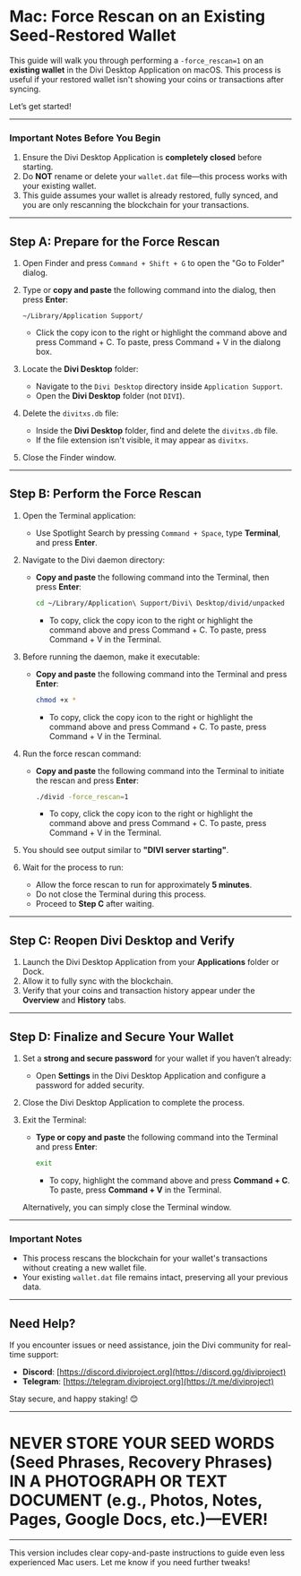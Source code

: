 # **Mac: Force Rescan on an Existing Seed-Restored Wallet**

This guide will walk you through performing a `-force_rescan=1` on an **existing wallet** in the Divi Desktop Application on macOS. This process is useful if your restored wallet isn't showing your coins or transactions after syncing.

Let’s get started!

---

### **Important Notes Before You Begin**
1. Ensure the Divi Desktop Application is **completely closed** before starting.
2. Do **NOT** rename or delete your `wallet.dat` file—this process works with your existing wallet.
3. This guide assumes your wallet is already restored, fully synced, and you are only rescanning the blockchain for your transactions.

---

## **Step A: Prepare for the Force Rescan**

1. Open Finder and press `Command + Shift + G` to open the "Go to Folder" dialog.
2. Type or **copy and paste** the following command into the dialog, then press **Enter**:
     ```
     ~/Library/Application Support/
     ```
     - Click the copy icon to the right or highlight the command above and press Command + C. To paste, press Command + V in the dialong box.

3. Locate the **Divi Desktop** folder:
   - Navigate to the `Divi Desktop` directory inside `Application Support`.
   - Open the **Divi Desktop** folder (not `DIVI`).

4. Delete the `divitxs.db` file:
   - Inside the **Divi Desktop** folder, find and delete the `divitxs.db` file.  
   - If the file extension isn't visible, it may appear as `divitxs`.

5. Close the Finder window.

---

## **Step B: Perform the Force Rescan**

1. Open the Terminal application:
   - Use Spotlight Search by pressing `Command + Space`, type **Terminal**, and press **Enter**.

2. Navigate to the Divi daemon directory:
   - **Copy and paste** the following command into the Terminal, then press **Enter**:
     ```bash
     cd ~/Library/Application\ Support/Divi\ Desktop/divid/unpacked
     ```
     - To copy, click the copy icon to the right or highlight the command above and press Command + C. To paste, press Command + V in the Terminal.

3. Before running the daemon, make it executable:
   - **Copy and paste** the following command into the Terminal and press **Enter**:
     ```bash
     chmod +x *
     ```
     - To copy, click the copy icon to the right or highlight the command above and press Command + C. To paste, press Command + V in the Terminal.

4. Run the force rescan command:
   - **Copy and paste** the following command into the Terminal to initiate the rescan and press **Enter**:
     ```bash
     ./divid -force_rescan=1
     ```
     - To copy, click the copy icon to the right or highlight the command above and press Command + C. To paste, press Command + V in the Terminal.

5. You should see output similar to **"DIVI server starting"**.

6. Wait for the process to run:
   - Allow the force rescan to run for approximately **5 minutes**.  
   - Do not close the Terminal during this process.
   - Proceed to **Step C** after waiting.

---

## **Step C: Reopen Divi Desktop and Verify**

1. Launch the Divi Desktop Application from your **Applications** folder or Dock.
2. Allow it to fully sync with the blockchain.  
3. Verify that your coins and transaction history appear under the **Overview** and **History** tabs.

---

## **Step D: Finalize and Secure Your Wallet**

1. Set a **strong and secure password** for your wallet if you haven’t already:
   - Open **Settings** in the Divi Desktop Application and configure a password for added security.
2. Close the Divi Desktop Application to complete the process.
3. Exit the Terminal:
   - **Type or copy and paste** the following command into the Terminal and press **Enter**:
     ```bash
     exit
     ```
     - To copy, highlight the command above and press **Command + C**. To paste, press **Command + V** in the Terminal.

   Alternatively, you can simply close the Terminal window.

---

### **Important Notes**
- This process rescans the blockchain for your wallet's transactions without creating a new wallet file.  
- Your existing `wallet.dat` file remains intact, preserving all your previous data.

---

## **Need Help?**

If you encounter issues or need assistance, join the Divi community for real-time support:

- **Discord**: [https://discord.diviproject.org](https://discord.gg/diviproject)  
- **Telegram**: [https://telegram.diviproject.org](https://t.me/diviproject)  

Stay secure, and happy staking! 😊

---

# **NEVER STORE YOUR SEED WORDS (Seed Phrases, Recovery Phrases) IN A PHOTOGRAPH OR TEXT DOCUMENT (e.g., Photos, Notes, Pages, Google Docs, etc.)—EVER!**

--- 

This version includes clear copy-and-paste instructions to guide even less experienced Mac users. Let me know if you need further tweaks!
